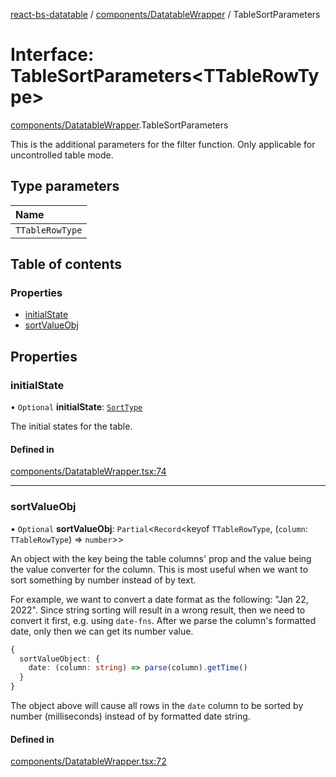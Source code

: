 [react-bs-datatable](../README.md) / [components/DatatableWrapper](../modules/components_DatatableWrapper.md) / TableSortParameters

# Interface: TableSortParameters<TTableRowType\>

[components/DatatableWrapper](../modules/components_DatatableWrapper.md).TableSortParameters

This is the additional parameters for the filter function.
Only applicable for uncontrolled table mode.

## Type parameters

| Name |
| :------ |
| `TTableRowType` |

## Table of contents

### Properties

- [initialState](components_DatatableWrapper.TableSortParameters.md#initialstate)
- [sortValueObj](components_DatatableWrapper.TableSortParameters.md#sortvalueobj)

## Properties

### initialState

• `Optional` **initialState**: [`SortType`](helpers_types.SortType.md)

The initial states for the table.

#### Defined in

[components/DatatableWrapper.tsx:74](https://github.com/imballinst/react-bs-datatable/blob/ed76c0b/src/components/DatatableWrapper.tsx#L74)

___

### sortValueObj

• `Optional` **sortValueObj**: `Partial`<`Record`<keyof `TTableRowType`, (`column`: `TTableRowType`) => `number`\>\>

An object with the key being the table columns' prop and
the value being the value converter for the column.
This is most useful when we want to sort something by number
instead of by text.

For example, we want to convert a date format
as the following: "Jan 22, 2022". Since string sorting will result
in a wrong result, then we need to convert it first, e.g. using `date-fns`.
After we parse the column's formatted date, only then we can get its
number value.

```ts
{
  sortValueObject: {
    date: (column: string) => parse(column).getTime()
  }
}
```

The object above will cause all rows in the `date` column to be sorted
by number (milliseconds) instead of by formatted date string.

#### Defined in

[components/DatatableWrapper.tsx:72](https://github.com/imballinst/react-bs-datatable/blob/ed76c0b/src/components/DatatableWrapper.tsx#L72)
